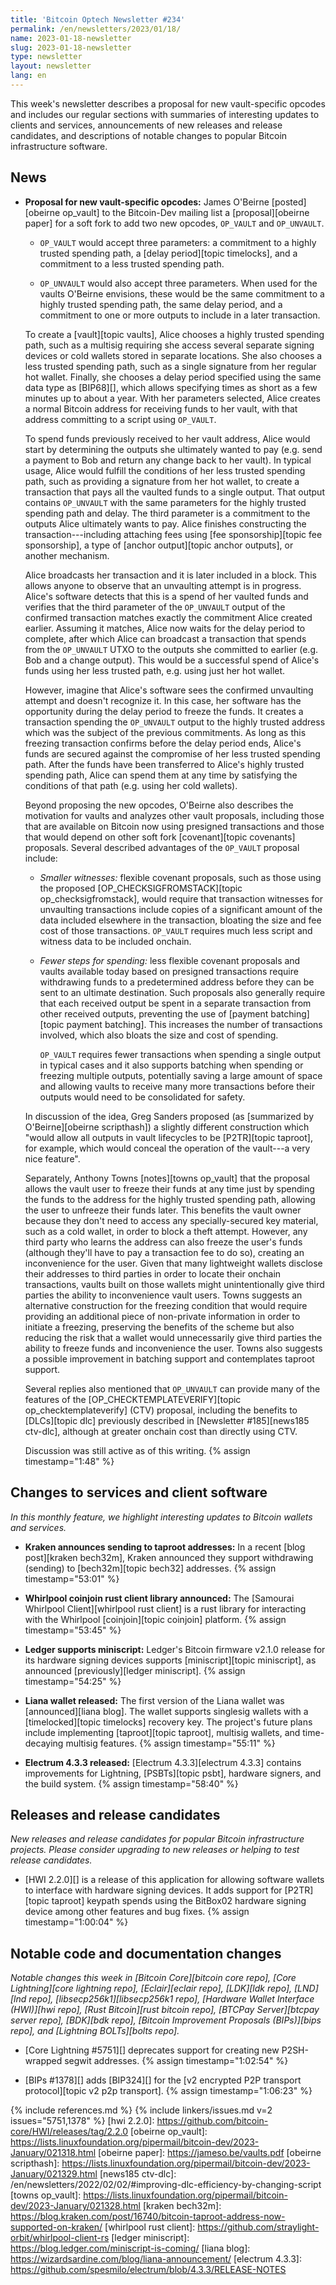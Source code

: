 ```yaml
---
title: 'Bitcoin Optech Newsletter #234'
permalink: /en/newsletters/2023/01/18/
name: 2023-01-18-newsletter
slug: 2023-01-18-newsletter
type: newsletter
layout: newsletter
lang: en
---
```

This week's newsletter describes a proposal for new vault-specific
opcodes and includes our regular sections with summaries of interesting
updates to clients and services, announcements of new releases and
release candidates, and descriptions of notable changes to popular
Bitcoin infrastructure software.

## News

- **Proposal for new vault-specific opcodes:** James O'Beirne
  [posted][obeirne op_vault] to the Bitcoin-Dev mailing list a
  [proposal][obeirne paper] for a soft fork to add two new opcodes,
  `OP_VAULT` and `OP_UNVAULT`.

  - `OP_VAULT` would accept three parameters: a commitment to a
    highly trusted spending path, a [delay period][topic timelocks], and a commitment to
    a less trusted spending path.

  - `OP_UNVAULT` would also accept three parameters.  When used for
    the vaults O'Beirne envisions, these would be the same commitment
    to a highly trusted spending path, the same delay period, and a
    commitment to one or more outputs to include in a later
    transaction.

  To create a [vault][topic vaults], Alice chooses a highly trusted
  spending path, such as a multisig requiring she access several
  separate signing devices or cold wallets stored in separate
  locations.  She also chooses a less trusted spending path, such as a
  single signature from her regular hot wallet.  Finally, she chooses
  a delay period specified using the same data type as [BIP68][],
  which allows specifying times as short as a few minutes up to about
  a year.  With her parameters selected, Alice creates a normal
  Bitcoin address for receiving funds to her vault, with that address
  committing to a script using `OP_VAULT`.

  To spend funds previously received to her vault address, Alice would start by
  determining the outputs she ultimately wanted to pay (e.g. send a
  payment to Bob and return any change back to her vault).  In typical
  usage, Alice would fulfill the conditions of her less trusted
  spending path, such as providing a signature from her hot wallet,
  to create a transaction that pays all the vaulted funds to a single
  output.  That output contains `OP_UNVAULT` with the same parameters
  for the highly trusted spending path and delay.  The third parameter
  is a commitment to the outputs Alice ultimately wants to pay.  Alice
  finishes constructing the transaction---including attaching fees
  using [fee sponsorship][topic fee sponsorship], a type of [anchor
  output][topic anchor outputs], or another mechanism.

  Alice broadcasts her transaction and it is later included in a
  block.  This allows anyone to observe that an unvaulting attempt is
  in progress.  Alice's software detects that this is a spend of her
  vaulted funds and verifies that the third parameter of the
  `OP_UNVAULT` output of the confirmed transaction matches exactly the
  commitment Alice created earlier.  Assuming it matches, Alice now
  waits for the delay period to complete, after which Alice can
  broadcast a transaction that spends from the `OP_UNVAULT` UTXO to the
  outputs she committed to earlier (e.g. Bob and a change output).
  This would be a successful spend of Alice's funds using her less
  trusted path, e.g. using just her hot wallet.

  However, imagine that Alice's software sees the confirmed unvaulting
  attempt and doesn't recognize it.  In this case, her software has the
  opportunity during the delay period to freeze the funds.  It creates
  a transaction spending the `OP_UNVAULT` output to the highly trusted
  address which was the subject of the previous commitments.  As long
  as this freezing transaction confirms before the delay period ends,
  Alice's funds are secured against the compromise of her less trusted
  spending path.  After the funds have been transferred to Alice's
  highly trusted spending path, Alice can spend them at any time by
  satisfying the conditions of that path (e.g. using her cold
  wallets).

  Beyond proposing the new opcodes, O'Beirne also describes the
  motivation for vaults and analyzes other vault proposals, including
  those that are available on Bitcoin now using presigned transactions
  and those that would depend on other soft fork [covenant][topic
  covenants] proposals.  Several described advantages of the `OP_VAULT`
  proposal include:

  - *Smaller witnesses:* flexible covenant proposals, such as those
    using the proposed [OP_CHECKSIGFROMSTACK][topic
    op_checksigfromstack], would require that transaction witnesses
    for unvaulting transactions include copies of a significant amount
    of the data included elsewhere in the transaction, bloating the
    size and fee cost of those transactions.  `OP_VAULT` requires much
    less script and witness data to be included onchain.

  - *Fewer steps for spending:* less flexible covenant proposals and
    vaults available today based on presigned transactions require
    withdrawing funds to a predetermined address before they can be sent
    to an ultimate destination.  Such proposals also generally require that
    each received output be spent in a separate transaction from other
    received outputs, preventing the use of [payment batching][topic
    payment batching].  This increases the number of transactions
    involved, which also bloats the size and cost of spending.

    `OP_VAULT` requires fewer transactions when spending a single
    output in typical cases and it also supports batching when
    spending or freezing multiple outputs, potentially saving a large
    amount of space and allowing vaults to receive many more
    transactions before their outputs would need to be consolidated
    for safety.

  In discussion of the idea, Greg Sanders proposed (as [summarized by
  O'Beirne][obeirne scripthash]) a slightly different construction which
  "would allow all outputs in vault lifecycles to be [P2TR][topic
  taproot], for example, which would conceal the operation of the
  vault---a very nice feature".

  Separately, Anthony Towns [notes][towns op_vault] that the proposal
  allows the vault user to freeze their funds at any time just by
  spending the funds to the address for the highly trusted spending
  path, allowing the user to unfreeze their funds later.  This
  benefits the vault owner because they don't need to access any
  specially-secured key material, such as a cold wallet, in order to
  block a theft attempt.  However, any third party who learns the
  address can also freeze the user's funds (although they'll have to
  pay a transaction fee to do so), creating an inconvenience for the
  user.  Given that many lightweight wallets disclose their addresses
  to third parties in order to locate their onchain transactions,
  vaults built on those wallets might unintentionally give third
  parties the ability to inconvenience vault users.  Towns suggests an
  alternative construction for the freezing condition that would
  require providing an additional piece of non-private information in
  order to initiate a freezing, preserving the benefits of the scheme
  but also reducing the risk that a wallet would unnecessarily give
  third parties the ability to freeze funds and inconvenience the user.  Towns
  also suggests a possible improvement in batching support and
  contemplates taproot support.

  Several replies also mentioned that `OP_UNVAULT` can provide many of
  the features of the [OP_CHECKTEMPLATEVERIFY][topic
  op_checktemplateverify] (CTV) proposal, including the benefits to
  [DLCs][topic dlc] previously described in [Newsletter #185][news185
  ctv-dlc], although at greater onchain cost than directly using CTV.

  Discussion was still active as of this writing. {% assign timestamp="1:48" %}

## Changes to services and client software

*In this monthly feature, we highlight interesting updates to Bitcoin
wallets and services.*

- **Kraken announces sending to taproot addresses:**
  In a recent [blog post][kraken bech32m], Kraken announced they support
  withdrawing (sending) to [bech32m][topic bech32] addresses. {% assign timestamp="53:01" %}

- **Whirlpool coinjoin rust client library announced:**
  The [Samourai Whirlpool Client][whirlpool rust client] is a rust library for
  interacting with the Whirlpool [coinjoin][topic coinjoin] platform. {% assign timestamp="53:45" %}

- **Ledger supports miniscript:**
  Ledger's Bitcoin firmware v2.1.0 release for its hardware signing
  devices supports [miniscript][topic miniscript], as announced [previously][ledger miniscript]. {% assign timestamp="54:25" %}

- **Liana wallet released:**
  The first version of the Liana wallet was [announced][liana blog]. The wallet
  supports singlesig wallets with a [timelocked][topic timelocks] recovery key.
  The project's future plans include implementing [taproot][topic taproot],
  multisig wallets, and time-decaying multisig features. {% assign timestamp="55:11" %}

- **Electrum 4.3.3 released:**
  [Electrum 4.3.3][electrum 4.3.3] contains improvements for Lightning,
  [PSBTs][topic psbt], hardware signers, and the build system. {% assign timestamp="58:40" %}

## Releases and release candidates

*New releases and release candidates for popular Bitcoin infrastructure
projects.  Please consider upgrading to new releases or helping to test
release candidates.*

- [HWI 2.2.0][] is a release of this application for allowing software
  wallets to interface with hardware signing devices.  It adds support
  for [P2TR][topic taproot] keypath spends using the BitBox02 hardware
  signing device among other features and bug fixes. {% assign timestamp="1:00:04" %}

## Notable code and documentation changes

*Notable changes this week in [Bitcoin Core][bitcoin core repo], [Core
Lightning][core lightning repo], [Eclair][eclair repo], [LDK][ldk repo],
[LND][lnd repo], [libsecp256k1][libsecp256k1 repo], [Hardware Wallet
Interface (HWI)][hwi repo], [Rust Bitcoin][rust bitcoin repo], [BTCPay
Server][btcpay server repo], [BDK][bdk repo], [Bitcoin Improvement
Proposals (BIPs)][bips repo], and [Lightning BOLTs][bolts repo].*

- [Core Lightning #5751][] deprecates support for creating new
  P2SH-wrapped segwit addresses. {% assign timestamp="1:02:54" %}

- [BIPs #1378][] adds [BIP324][] for the [v2 encrypted P2P transport
  protocol][topic v2 p2p transport]. {% assign timestamp="1:06:23" %}

{% include references.md %}
{% include linkers/issues.md v=2 issues="5751,1378" %}
[hwi 2.2.0]: https://github.com/bitcoin-core/HWI/releases/tag/2.2.0
[obeirne op_vault]: https://lists.linuxfoundation.org/pipermail/bitcoin-dev/2023-January/021318.html
[obeirne paper]: https://jameso.be/vaults.pdf
[obeirne scripthash]: https://lists.linuxfoundation.org/pipermail/bitcoin-dev/2023-January/021329.html
[news185 ctv-dlc]: /en/newsletters/2022/02/02/#improving-dlc-efficiency-by-changing-script
[towns op_vault]: https://lists.linuxfoundation.org/pipermail/bitcoin-dev/2023-January/021328.html
[kraken bech32m]: https://blog.kraken.com/post/16740/bitcoin-taproot-address-now-supported-on-kraken/
[whirlpool rust client]: https://github.com/straylight-orbit/whirlpool-client-rs
[ledger miniscript]: https://blog.ledger.com/miniscript-is-coming/
[liana blog]: https://wizardsardine.com/blog/liana-announcement/
[electrum 4.3.3]: https://github.com/spesmilo/electrum/blob/4.3.3/RELEASE-NOTES
